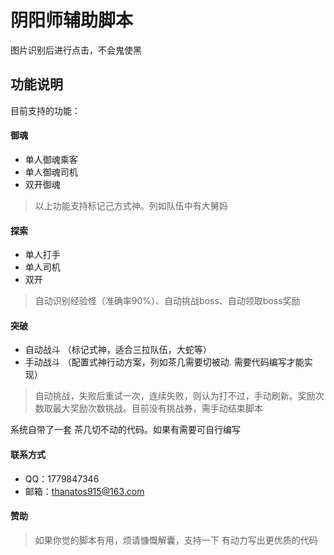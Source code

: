 # 阴阳师辅助脚本
图片识别后进行点击，不会鬼使黑

## 功能说明
目前支持的功能：
#### 御魂
* 单人御魂乘客
* 单人御魂司机
* 双开御魂
> 以上功能支持标记己方式神。列如队伍中有大舅妈

#### 探索
* 单人打手
* 单人司机
* 双开
> 自动识别经验怪（准确率90%）、自动挑战boss、自动领取boss奖励

#### 突破
* 自动战斗 （标记式神，适合三拉队伍，大蛇等）
* 手动战斗 （配置式神行动方案，列如茶几需要切被动. 需要代码编写才能实现）
> 自动挑战，失败后重试一次，连续失败，则认为打不过，手动刷新。奖励次数取最大奖励次数挑战。目前没有挑战券，需手动结束脚本

系统自带了一套 茶几切不动的代码。如果有需要可自行编写

#### 联系方式
* QQ：1779847346
* 邮箱：thanatos915@163.com

#### 赞助
> 如果你觉的脚本有用，烦请慷慨解囊，支持一下 有动力写出更优质的代码



